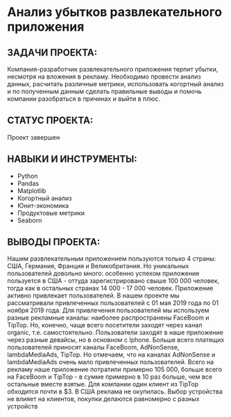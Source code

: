 # Анализ убытков развлекательного приложения

## ЗАДАЧИ ПРОЕКТА: 
Компания-разработчик развлекательного приложения терпит убытки, несмотря на вложения в рекламу. Необходимо провести анализ данных, расчитать различные метрики, 
использовать когортный анализ и по полученным данным сделать правильные выводы и помочь компании разобраться в причинах и выйти в плюс.

## СТАТУС ПРОЕКТА:
Проект завершен

## НАВЫКИ И ИНСТРУМЕНТЫ:
* Python
* Pandas
* Matplotlib
* Когортный анализ
* Юнит-экономика
* Продуктовые метрики
* Seaborn

## ВЫВОДЫ ПРОЕКТА:
Нашим развлекательным приложением пользуются только 4 страны: США, Германия, Франция и Великобритания. Но уникальных пользователей довольно много: особенно успехом 
приложение пользуется в США - оттуда зарегистрировано свыше 100 000 человек, тогда как в остальных странах 14 000 - 17 000 человек. Приложение активно привлекает 
пользователей. В нашем проекте мы рассматривали привлеченных пользователей с 01 мая 2019 года по 01 ноября 2019 года. Для привлечения пользователей мы используем разные 
рекламные каналы: наиболее распространены FaceBoom и TipTop. Но, конечно, чаще всего посетители заходят через канал organic, т.е. самостоятельно. Пользователи заходят 
в наше приложение через разные девайсы, но в основном с Iphone. Больше всего платящих пользователей приносят каналы FaceBoom, AdNonSense, lambdaMediaAds, TipTop. 
Но отмечаем, что на каналах AdNonSense и lambdaMediaAds очень мало привлеченных пользователей.
Всего на рекламу наше приложение потратили примерно 105 000, больше всего на FaceBoom и TipTop - в сумме примерно в 10 раз больше, чем все остальные вместе взятые. 
Для компании один клиент из TipTop обходится почти в $3. В США реклама не окупилась. Выбор устройства не влияет на клиентов, покупки делаются равномерно с разных 
устройств
